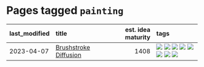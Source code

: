 # Pages tagged `painting`

|last_modified|title|est. idea maturity|tags
|:---|:---|---:|:---|
|2023-04-07|[Brushstroke Diffusion](../brushstroke-diffusion.md)|1408|[![](https://img.shields.io/badge/tag-artisticstyletransfer-1743a)](../tags/artisticstyletransfer.md) [![](https://img.shields.io/badge/tag-creativity-c92725)](../tags/creativity.md) [![](https://img.shields.io/badge/tag-deepgenerativemodeling-43d799)](../tags/deepgenerativemodeling.md) [![](https://img.shields.io/badge/tag-experimental-c6963e)](../tags/experimental.md) [![](https://img.shields.io/badge/tag-image_processing-d548d8)](../tags/image_processing.md) [![](https://img.shields.io/badge/tag-modeltraining-98b52b)](../tags/modeltraining.md) [![](https://img.shields.io/badge/tag-painting-7fe3bd)](../tags/painting.md) [![](https://img.shields.io/badge/tag-wip-d5ffe)](../tags/wip.md)|